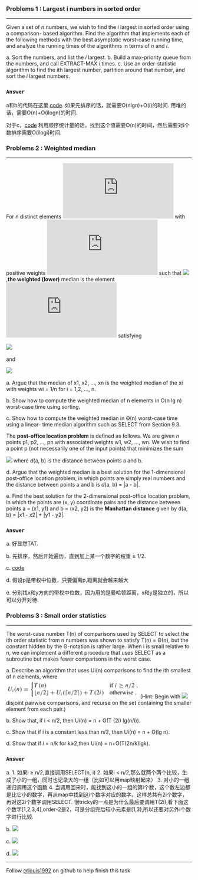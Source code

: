 ### Problems 1 : Largest i numbers in sorted order
***

Given a set of *n* numbers, we wish to find the *i* largest in sorted order using a comparison- based algorithm. Find the algorithm that implements each of the following methods with the best asymptotic worst-case running time, and analyze the running times of the algorithms in terms of *n* and *i*.


a. Sort the numbers, and list the *i* largest.
b. Build a max-priority queue from the numbers, and call EXTRACT-MAX *i* times.
c. Use an order-statistic algorithm to find the *i*th largest number, partition around that number, and sort the *i* largest numbers.

### `Answer`
a和b的代码在这里.[code](./problems/i-largest.py).
如果先排序的话，就需要O(nlgn)+O(i)的时间.
用堆的话，需要O(n)+O(ilogn)的时间.

对于c，[code](./problems/i-largest.cpp)
利用顺序统计量的话，找到这个值需要O(n)的时间，然后需要对i个数排序需要O(ilogi)时间.


### Problems 2 : Weighted median
***
For n distinct elements ![](http://latex.codecogs.com/gif.latex?x_1,%20x_2,%20...,%20x_n) with positive weights ![](http://latex.codecogs.com/gif.latex?w_1,%20w_2,%20...,%20w_n) such that 
![](http://latex.codecogs.com/gif.latex?\\sum_{i=1}^{n}w_i%20=%201)
,**the weighted (lower)** median is the element ![](http://latex.codecogs.com/gif.latex?x_k) satisfying

![](http://latex.codecogs.com/gif.latex?\\sum_{x_i%20<%20x_k}w_i%20<%20\\frac{1}{2}%20%20%20%20%20)

and

![](http://latex.codecogs.com/gif.latex?\\sum_{x_i%20>%20x_k}w_i%20\\le%20\\frac{1}{2})

a. Argue that the median of x1, x2, ..., xn is the weighted median of the xi with weights wi = 1/n for i = 1,2, ..., n.

b. Show how to compute the weighted median of n elements in O(n lg n) worst-case time using sorting.

c. Show how to compute the weighted median in Θ(n) worst-case time using a linear- time median algorithm such as SELECT from Section 9.3.

The **post-office location problem** is defined as follows. We are given *n* points p1, p2, ..., pn with associated weights w1, w2, ..., wn. We wish to find a point p (not necessarily one of the input points) that minimizes the sum 

![](http://latex.codecogs.com/gif.latex?\\sum_{i%20=%201}^{n}w_id\(p,p_i\)%0d%0a)
where *d*(a, b) is the distance between points a and b.

d. Argue that the weighted median is a best solution for the 1-dimensional post-office location problem, in which points are simply real numbers and the distance between points a and b is *d*(a, b) = |a - b|.

e. Find the best solution for the 2-dimensional post-office location problem, in which the points are (x, y) coordinate pairs and the distance between points a = (x1, y1) and b = (x2, y2) is the **Manhattan distance** given by d(a, b) = |x1 - x2| + |y1 - y2|.


### `Answer`
a. 好显然TAT.

b. 先排序，然后开始遍历，直到加上某一个数字的权重 ≥ 1/2.

c. [code](./problems/weighted_median.py)

d. 假设p是带权中位数，只要偏离p,距离就会越来越大

e. 分别找x和y方向的带权中位数，因为用的是曼哈顿距离，x和y是独立的，所以可以分开对待.


### Problems 3 : Small order statistics
***
The worst-case number T(n) of comparisons used by SELECT to select the ith order statistic from n numbers was shown to satisfy T(n) = Θ(n), but the constant hidden by the Θ-notation is rather large. When i is small relative to n, we can implement a different procedure that uses SELECT as a subroutine but makes fewer comparisons in the worst case.

a. Describe an algorithm that uses Ui(n) comparisons to find the ith smallest of n elements, where
![image](./repo/p/o.png)(Hint: Begin with 
![](http://latex.codecogs.com/gif.latex?%20\\lfloor%20n/2%20\\rfloor%20)
disjoint pairwise comparisons, and recurse on the set containing the smaller element from each pair.)

b. Show that, if i < n/2, then Ui(n) = n + O(T (2i) lg(n/i)).

c. Show that if i is a constant less than n/2, then Ui(n) = n + O(lg n).

d. Show that if *i* = n/k for k≥2,then Ui(n) = n+O(T(2n/k)lgk).

### `Answer`
a. 
	1. 如果i ≥ n/2,直接调用SELECT(n, i)
	2. 如果i < n/2,那么就两个两个比较，生成了小的一组，同时也记录大的一组（比如可以用map映射起来）
	3. 对小的一组递归调用这个函数
	4. 当调用回来时，能找到这小的一组的第i个数，这个数左边都是比它小的数字，再从map中找到这i个数字对应的数字，这样总共有2i个数字，再对这2i个数字调用SELECT.
	很tricky的一点是为什么最后要调用T(2i),看下面这个数字[1,2,3,4],order-2是2，可是分组完后较小元素是[1,3],所以还要对另外i个数字进行比较.

b. 	![](http://latex.codecogs.com/gif.latex?%0d%0a%09U_i\(n\)%20=%20\\lfloor%20n/2%20\\rfloor%20%20+%20U_i\(\\lceil%20n/2%20\\rceil\)%20+%20T\(2i\)%20\\nonumber%20\\\\%20%20~%0d%0a\\hspace{16%20mm}%20=%20\\lfloor%20n/2%20\\rfloor%20%20+%20\\lceil%20n/2%20\\rceil%20+%20O\(T\(2i\)\\lg\(\\lfloor%20n/2%20\\rfloor%20/%20i\)\)+T\(2i\)%09%20\\\\%20%20~%0d%0a\\hspace{16%20mm}%20=%20n%20+%20O\(T\(2i\)\\lg\(n%20/%20i\)\)%20+%20T\(2i\)%20\\\\%20%20~%0d%0a\\hspace{16%20mm}=%20n%20+%20O\(T\(2i\)\\lg\(n%20/%20i\)\)%0d%0a)

c. ![](http://latex.codecogs.com/gif.latex?U_i\(n\)%20=%20n%20+%20O\(T\(2i\)\\lg\(n%20/%20i\)\)%20\\\\%20%20~\\hspace{16%20mm}%20=%20n%20+%20O\(O\(1\)\\lg\(n%20/%20i\)\)%20\\\\%20%20~%0d%0a\\hspace{16%20mm}%20=%20n%20+%20O\(\\lg\(n\)%20-%20\\lg\(i\)\)%20\\\\%20%20~%0d%0a\\hspace{16%20mm}%20=%20n%20+%20O\(\\lg\(n\)%20-%20O\(1\)\)%20\\\\%20%20~%0d%0a\\hspace{16%20mm}%20=%20n%20+%20O\(\\lg\(n\)\)%20\\\\%20%20~%0d%0a)

d. ![](http://latex.codecogs.com/gif.latex?U_i\(n\)%20=%20n%20+%20O\(T\(2i\)\\lg\(n%20/%20i\)\)%20\\\\%20%20%20%20%20%20%20~\\hspace{16%20mm}%20=%20n%20+%20O\(T\(2n/k\)\\lg\(n%20/%20\(n/k\)\)\)%20\\\\%20%20%20%20%20%20%20~%0d%0a\\hspace{16%20mm}%20=%20n%20+%20O\(T\(2n/k\)\\lg\(k\)\)%0d%0a)


***
Follow [@louis1992](https://github.com/gzc) on github to help finish this task
